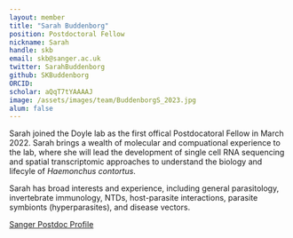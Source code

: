 ```yaml
---
layout: member
title: "Sarah Buddenborg"
position: Postdoctoral Fellow
nickname: Sarah
handle: skb
email: skb@sanger.ac.uk
twitter: SarahBuddenborg
github: SKBuddenborg
ORCID: 
scholar: aQqT7tYAAAAJ
image: /assets/images/team/BuddenborgS_2023.jpg
alum: false
---
```


Sarah joined the Doyle lab as the first offical Postdocatoral Fellow in March 2022. Sarah brings a wealth of molecular and compuational experience to the lab, where she will lead the development of single cell RNA sequencing and spatial transcriptomic approaches to understand the biology and lifecyle of *Haemonchus contortus*.

Sarah has broad interests and experience, including general parasitology, invertebrate immunology, NTDs, host-parasite interactions, parasite symbionts (hyperparasites), and disease vectors.


[Sanger Postdoc Profile](https://www.sanger.ac.uk/about/careers/meet-our-people/my-experience-as-a-postdoctoral-fellow-sarah-kay-buddenborg/)